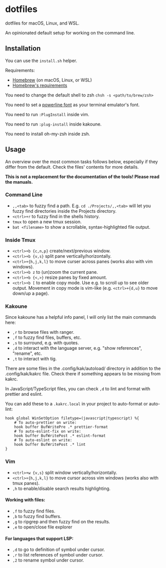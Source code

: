 # dotfiles

dotfiles for macOS, Linux, and WSL.

An opinionated default setup for working on the command line.

## Installation

You can use the `install.sh` helper.

Requirements:
* [Homebrew](https://docs.brew.sh/Installation) (on macOS, Linux, or WSL)
* [Homebrew's requirements](https://docs.brew.sh/Installation)

You need to change the default shell to zsh `chsh -s <path/to/brew/zsh>`

You need to set a [powerline font](https://github.com/powerline/fonts) as your terminal emulator's font.

You need to run `:PlugInstall` inside vim.

You need to run `:plug-install` inside kakoune.

You need to install oh-my-zsh inside zsh.

## Usage

An overview over the most common tasks follows below, especially if they differ from the default. Check the files' contents for more details.

**This is not a replacement for the documentation of the tools! Please read the manuals.**

### Command Line

* `,,<tab>` to fuzzy find a path. E.g. `cd ./Projects/,,<tab>` will let you fuzzy find directories inside the Projects directory.
* `<ctrl>+r` to fuzzy find in the shells history.
* `tmux` to open a new tmux session.
* `bat <filename>` to show a scrollable, syntax-highlighted file output.

### Inside Tmux

* `<ctrl>+b {c,n,p}` create/next/previous window.
* `<ctrl>+b {v,s}` split pane vertically/horizontally.
* `<ctrl>+{h,j,k,l}` to move curser across panes (works also with vim windows).
* `<ctrl>+b z` to (un)zoom the current pane.
* `<ctrl>+b {<,>}` resize panes by fixed amount.
* `<ctrl>+b [` to enable copy mode. Use e.g. to scroll up to see older output. Movement in copy mode is vim-like (e.g. `<ctrl>+{d,u}` to move down/up a page).

### Kakoune

Since kakoune has a helpful info panel, I will only list the main commands here:

* `,r` to browse files with ranger.
* `,f` to fuzzy find files, buffers, etc.
* `,s` to surround, e.g. with quotes.
* `,d` to interact with the language server, e.g. "show references", "rename", etc.
* `,t` to interact with tig.

There are some files in the .config/kak/autoload/ directory in addition to the .config/kak/kakrc file.
Check there if something appears to be missing from kakrc.

In JavaScript/TypeScript files, you can check `,d` to lint and format with prettier and eslint.

You can add these to a `.kakrc.local` in your project to auto-format or auto-lint:

```
hook global WinSetOption filetype=(javascript|typescript) %{
    # To auto-prettier on write:
    hook buffer BufWritePre .* prettier-format
    # To auto-eslint-fix on write:
    hook buffer BufWritePost .* eslint-format
    # To auto-eslint on write:
    hook buffer BufWritePost .* lint
}
```

### Vim

* `<ctrl>+w {v,s}` split window vertically/horizontally.
* `<ctrl>+{h,j,k,l}` to move cursor across vim windows (works also with tmux panes).
* `,h` to enable/disable search results highlighting.

#### Working with files:

* `,f` to fuzzy find files.
* `,b` to fuzzy find buffers.
* `,g` to ripgrep and then fuzzy find on the results.
* `,e` to open/close file explorer

#### For languages that support LSP:

* `,d` to go to definition of symbol under cursor.
* `,r` to list references of symbol under cursor.
* `,2` to rename symbol under cursor.
